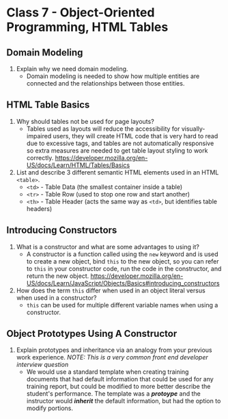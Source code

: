 # Class 7 - Object-Oriented Programming, HTML Tables

## Domain Modeling

1. Explain why we need domain modeling.
   * Domain modeling is needed to show how multiple entities are connected and the relationships between those entities.

## HTML Table Basics

1. Why should tables not be used for page layouts?
   * Tables used as layouts will reduce the accessibility for visually-impaired users, they will create HTML code that is very hard to read due to excessive tags, and tables are not automatically responsive so extra measures are needed to get table layout styling to work correctly. <https://developer.mozilla.org/en-US/docs/Learn/HTML/Tables/Basics>
2. List and describe 3 different semantic HTML elements used in an HTML `<table>`.
   * `<td>` - Table Data (the smallest container inside a table)
   * `<tr>` - Table Row (used to stop one row and start another)
   * `<th>` - Table Header (acts the same way as `<td>`, but identifies table headers)

## Introducing Constructors

1. What is a constructor and what are some advantages to using it?
   * A constructor is a function called using the `new` keyword and is used to create a new object, bind `this` to the new object, so you can refer to `this` in your constructor code, run the code in the constructor, and return the new object. <https://developer.mozilla.org/en-US/docs/Learn/JavaScript/Objects/Basics#introducing_constructors>
2. How does the term `this` differ when used in an object literal versus when used in a constructor?
   * `this` can be used for multiple different variable names when using a constructor.

## Object Prototypes Using A Constructor

1. Explain prototypes and inheritance via an analogy from your previous work experience. *NOTE: This is a very common front end developer interview question*
   * We would use a standard template when creating training documents that had default information that could be used for any training report, but could be modified to more better describe the student's performance. The template was a ***protoype*** and the instructor would ***inherit*** the default information, but had the option to modify portions.
